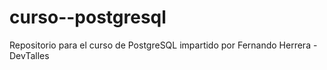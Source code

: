 # curso--postgresql
Repositorio para el curso de PostgreSQL impartido por Fernando Herrera - DevTalles
